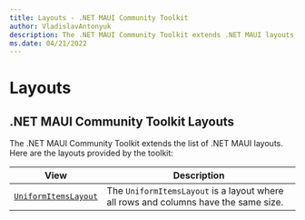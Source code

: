 ```yaml
---
title: Layouts - .NET MAUI Community Toolkit
author: VladislavAntonyuk
description: The .NET MAUI Community Toolkit extends .NET MAUI layouts.
ms.date: 04/21/2022
---
```


# Layouts

## .NET MAUI Community Toolkit Layouts

The .NET MAUI Community Toolkit extends the list of .NET MAUI layouts. Here are the layouts provided by the toolkit:

| View | Description |
| --------- | ----------- |
| [`UniformItemsLayout`](UniformItemsLayout.md) | The `UniformItemsLayout` is a layout where all rows and columns have the same size. |